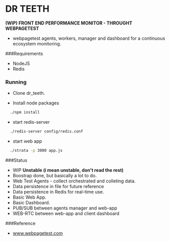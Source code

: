 # DR TEETH 
__(WIP) FRONT END PERFORMANCE MONITOR - THROUGHT WEBPAGETEST__

- webpagetest agents, workers, manager and dashboard for a continuous ecosystem monitoring.

###Requirements
- NodeJS
- Redis

### Running
- Clone dr_teeth.

- Install node packages
``` bash
  ./npm install
```
- start redis-server
``` bash
  ./redis-server config/redis.conf
```
- start web app
``` bash
  ./strata -p 3000 app.js
```

###Status
- WIP __Unstable (i mean unstable, don't read the rest)__
- Boostrap done, but basically a lot to do.
- Web Test Agents - collect orchestrated and colleting data.
- Data persistence in file for future reference
- Data persistence in Redis for real-time use.
- Basic Web App.
- Basic Dashboard.
- PUB/SUB between agents manager and web-app
- WEB-RTC between web-app and client dashboard


###Reference
- www.webpagetest.com
